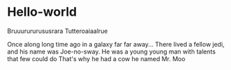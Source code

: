# Hello-world
Bruuurururususrara Tutteroaiaalrue

Once  along long time ago in a galaxy far far away...
There lived a fellow jedi, and his name was Joe-no-sway.
He was a young young man with talents that few could do
That's why he had a cow he named Mr. Moo
